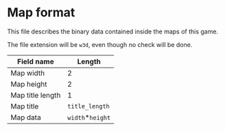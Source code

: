 # Map format
This file describes the binary data contained inside the maps of this game.

The file extension will be `w3d`, even though no check will be done.

|Field name      |Length          |
|----------------|----------------|
|Map width       |2               |
|Map height      |2               |
|Map title length|1               |
|Map title       |`title_length`  |
|Map data        |`width`*`height`|